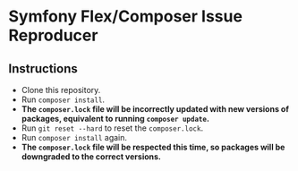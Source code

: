 # Symfony Flex/Composer Issue Reproducer

## Instructions

* Clone this repository.
* Run `composer install`.
* **The `composer.lock` file will be incorrectly updated with new versions of packages, equivalent to running `composer update`.**
* Run `git reset --hard` to reset the `composer.lock`.
* Run `composer install` again.
* **The `composer.lock` file will be respected this time, so packages will be downgraded to the correct versions.**

